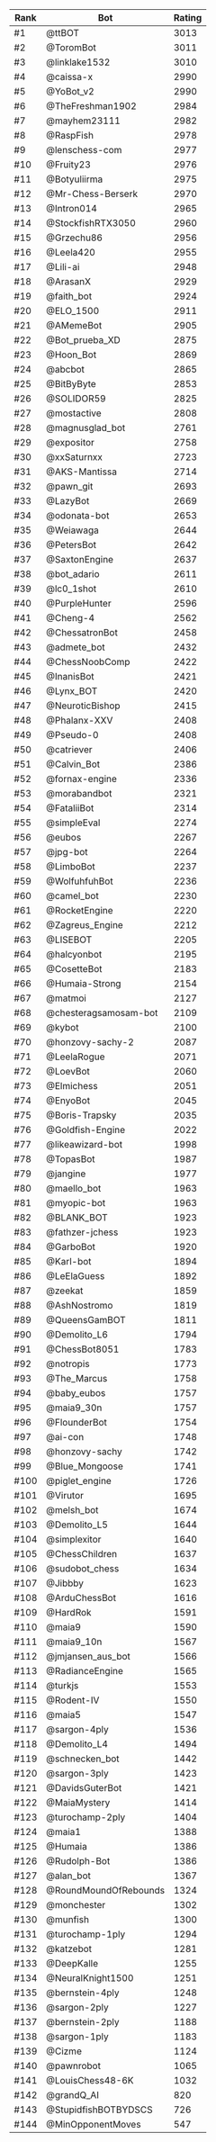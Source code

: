 Rank|Bot|Rating
---|---|---
#1|@ttBOT|3013
#2|@ToromBot|3011
#3|@linklake1532|3010
#4|@caissa-x|2990
#5|@YoBot_v2|2990
#6|@TheFreshman1902|2984
#7|@mayhem23111|2982
#8|@RaspFish|2978
#9|@lenschess-com|2977
#10|@Fruity23|2976
#11|@Botyuliirma|2975
#12|@Mr-Chess-Berserk|2970
#13|@Intron014|2965
#14|@StockfishRTX3050|2960
#15|@Grzechu86|2956
#16|@Leela420|2955
#17|@Lili-ai|2948
#18|@ArasanX|2929
#19|@faith_bot|2924
#20|@ELO_1500|2911
#21|@AMemeBot|2905
#22|@Bot_prueba_XD|2875
#23|@Hoon_Bot|2869
#24|@abcbot|2865
#25|@BitByByte|2853
#26|@SOLIDOR59|2825
#27|@mostactive|2808
#28|@magnusglad_bot|2761
#29|@expositor|2758
#30|@xxSaturnxx|2723
#31|@AKS-Mantissa|2714
#32|@pawn_git|2693
#33|@LazyBot|2669
#34|@odonata-bot|2653
#35|@Weiawaga|2644
#36|@PetersBot|2642
#37|@SaxtonEngine|2637
#38|@bot_adario|2611
#39|@lc0_1shot|2610
#40|@PurpleHunter|2596
#41|@Cheng-4|2562
#42|@ChessatronBot|2458
#43|@admete_bot|2432
#44|@ChessNoobComp|2422
#45|@InanisBot|2421
#46|@Lynx_BOT|2420
#47|@NeuroticBishop|2415
#48|@Phalanx-XXV|2408
#49|@Pseudo-0|2408
#50|@catriever|2406
#51|@Calvin_Bot|2386
#52|@fornax-engine|2336
#53|@morabandbot|2321
#54|@FataliiBot|2314
#55|@simpleEval|2274
#56|@eubos|2267
#57|@jpg-bot|2264
#58|@LimboBot|2237
#59|@WolfuhfuhBot|2236
#60|@camel_bot|2230
#61|@RocketEngine|2220
#62|@Zagreus_Engine|2212
#63|@LISEBOT|2205
#64|@halcyonbot|2195
#65|@CosetteBot|2183
#66|@Humaia-Strong|2154
#67|@matmoi|2127
#68|@chesteragsamosam-bot|2109
#69|@kybot|2100
#70|@honzovy-sachy-2|2087
#71|@LeelaRogue|2071
#72|@LoevBot|2060
#73|@Elmichess|2051
#74|@EnyoBot|2045
#75|@Boris-Trapsky|2035
#76|@Goldfish-Engine|2022
#77|@likeawizard-bot|1998
#78|@TopasBot|1987
#79|@jangine|1977
#80|@maello_bot|1963
#81|@myopic-bot|1963
#82|@BLANK_BOT|1923
#83|@fathzer-jchess|1923
#84|@GarboBot|1920
#85|@Karl-bot|1894
#86|@LeElaGuess|1892
#87|@zeekat|1859
#88|@AshNostromo|1819
#89|@QueensGamBOT|1811
#90|@Demolito_L6|1794
#91|@ChessBot8051|1783
#92|@notropis|1773
#93|@The_Marcus|1758
#94|@baby_eubos|1757
#95|@maia9_30n|1757
#96|@FlounderBot|1754
#97|@ai-con|1748
#98|@honzovy-sachy|1742
#99|@Blue_Mongoose|1741
#100|@piglet_engine|1726
#101|@Virutor|1695
#102|@melsh_bot|1674
#103|@Demolito_L5|1644
#104|@simplexitor|1640
#105|@ChessChildren|1637
#106|@sudobot_chess|1634
#107|@Jibbby|1623
#108|@ArduChessBot|1616
#109|@HardRok|1591
#110|@maia9|1590
#111|@maia9_10n|1567
#112|@jmjansen_aus_bot|1566
#113|@RadianceEngine|1565
#114|@turkjs|1553
#115|@Rodent-IV|1550
#116|@maia5|1547
#117|@sargon-4ply|1536
#118|@Demolito_L4|1494
#119|@schnecken_bot|1442
#120|@sargon-3ply|1423
#121|@DavidsGuterBot|1421
#122|@MaiaMystery|1414
#123|@turochamp-2ply|1404
#124|@maia1|1388
#125|@Humaia|1386
#126|@Rudolph-Bot|1386
#127|@alan_bot|1367
#128|@RoundMoundOfRebounds|1324
#129|@monchester|1302
#130|@munfish|1300
#131|@turochamp-1ply|1294
#132|@katzebot|1281
#133|@DeepKalle|1255
#134|@NeuralKnight1500|1251
#135|@bernstein-4ply|1248
#136|@sargon-2ply|1227
#137|@bernstein-2ply|1188
#138|@sargon-1ply|1183
#139|@Cizme|1124
#140|@pawnrobot|1065
#141|@LouisChess48-6K|1032
#142|@grandQ_AI|820
#143|@StupidfishBOTBYDSCS|726
#144|@MinOpponentMoves|547
